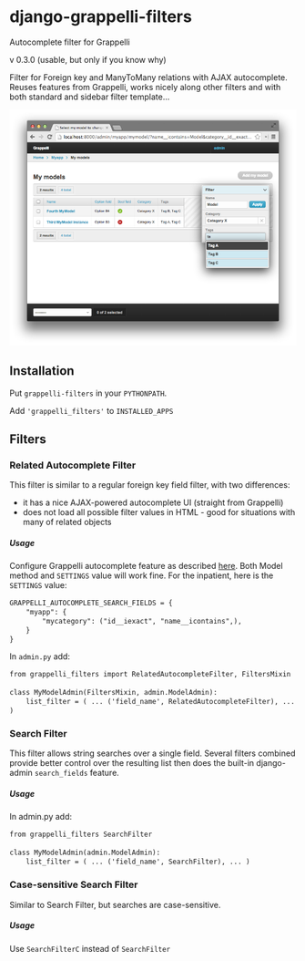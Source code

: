 django-grappelli-filters
====================================

Autocomplete filter for Grappelli

v 0.3.0 (usable, but only if you know why)

Filter for Foreign key and ManyToMany relations with AJAX autocomplete. Reuses features from Grappelli, works nicely along other filters and with both standard and sidebar filter template...

![Screenshot](docs_img/screenshot.png)

## Installation

Put `grappelli-filters` in your `PYTHONPATH`.

Add `'grappelli_filters'` to `INSTALLED_APPS`

## Filters

### Related Autocomplete Filter

This filter is similar to a regular foreign key field filter, with two differences:

 * it has a nice AJAX-powered autocomplete UI (straight from Grappelli)
 * does not load all possible filter values in HTML - good for situations with many of related objects

##### Usage

Configure Grappelli autocomplete feature as described [here](https://django-grappelli.readthedocs.org/en/latest/customization.html#autocomplete-lookups). Both Model method and `SETTINGS` value will work fine. For the inpatient, here is the `SETTINGS` value:

    GRAPPELLI_AUTOCOMPLETE_SEARCH_FIELDS = {
        "myapp": {
            "mycategory": ("id__iexact", "name__icontains",),
        }
    }


In `admin.py` add:

    from grappelli_filters import RelatedAutocompleteFilter, FiltersMixin
 
    class MyModelAdmin(FiltersMixin, admin.ModelAdmin):
        list_filter = ( ... ('field_name', RelatedAutocompleteFilter), ... )
        

### Search Filter

This filter allows string searches over a single field. Several filters combined provide better control over the resulting list then does the built-in django-admin `search_fields` feature.

##### Usage

In admin.py add:

    from grappelli_filters SearchFilter
    
    class MyModelAdmin(admin.ModelAdmin):
        list_filter = ( ... ('field_name', SearchFilter), ... )
        

### Case-sensitive Search Filter

Similar to Search Filter, but searches are case-sensitive.


##### Usage

Use `SearchFilterC` instead of `SearchFilter`

